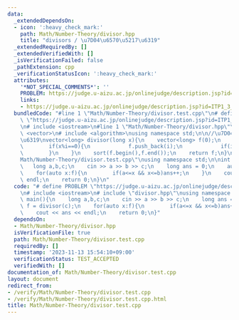 ```yaml
---
data:
  _extendedDependsOn:
  - icon: ':heavy_check_mark:'
    path: Math/Number-Theory/divisor.hpp
    title: "divisors / \u7D04\u6570\u5217\u6319"
  _extendedRequiredBy: []
  _extendedVerifiedWith: []
  _isVerificationFailed: false
  _pathExtension: cpp
  _verificationStatusIcon: ':heavy_check_mark:'
  attributes:
    '*NOT_SPECIAL_COMMENTS*': ''
    PROBLEM: https://judge.u-aizu.ac.jp/onlinejudge/description.jsp?id=ITP1_3_D&lang=ja
    links:
    - https://judge.u-aizu.ac.jp/onlinejudge/description.jsp?id=ITP1_3_D&lang=ja
  bundledCode: "#line 1 \"Math/Number-Theory/divisor.test.cpp\"\n# define PROBLEM\
    \ \"https://judge.u-aizu.ac.jp/onlinejudge/description.jsp?id=ITP1_3_D&lang=ja\"\
    \n# include <iostream>\n#line 1 \"Math/Number-Theory/divisor.hpp\"\n# include\
    \ <vector>\n# include <algorithm>\nusing namespace std;\n\n//\u7D04\u6570\u5217\
    \u6319\nvector<long> divisor(long x){\n    vector<long> f(0);\n    for(long i=1;i*i<=x;i++){\n\
    \        if(x%i==0){\n            f.push_back(i);\n            if(i!=x/i)f.push_back(x/i);\n\
    \        }\n    }\n    sort(f.begin(),f.end());\n    return f;\n}\n#line 4 \"\
    Math/Number-Theory/divisor.test.cpp\"\nusing namespace std;\n\nint main(){\n \
    \   long a,b,c;\n    cin >> a >> b >> c;\n    long ans = 0;\n    auto f = divisor(c);\n\
    \    for(auto x:f){\n        if(a<=x && x<=b)ans++;\n    }\n    cout << ans <<\
    \ endl;\n    return 0;\n}\n"
  code: "# define PROBLEM \"https://judge.u-aizu.ac.jp/onlinejudge/description.jsp?id=ITP1_3_D&lang=ja\"\
    \n# include <iostream>\n# include \"divisor.hpp\"\nusing namespace std;\n\nint\
    \ main(){\n    long a,b,c;\n    cin >> a >> b >> c;\n    long ans = 0;\n    auto\
    \ f = divisor(c);\n    for(auto x:f){\n        if(a<=x && x<=b)ans++;\n    }\n\
    \    cout << ans << endl;\n    return 0;\n}"
  dependsOn:
  - Math/Number-Theory/divisor.hpp
  isVerificationFile: true
  path: Math/Number-Theory/divisor.test.cpp
  requiredBy: []
  timestamp: '2023-11-13 15:54:10+09:00'
  verificationStatus: TEST_ACCEPTED
  verifiedWith: []
documentation_of: Math/Number-Theory/divisor.test.cpp
layout: document
redirect_from:
- /verify/Math/Number-Theory/divisor.test.cpp
- /verify/Math/Number-Theory/divisor.test.cpp.html
title: Math/Number-Theory/divisor.test.cpp
---
```

